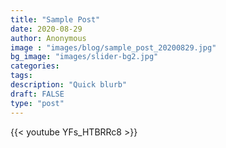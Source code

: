 ```yaml
---
title: "Sample Post"
date: 2020-08-29
author: Anonymous
image : "images/blog/sample_post_20200829.jpg"
bg_image: "images/slider-bg2.jpg"
categories: 
tags: 
description: "Quick blurb"
draft: FALSE
type: "post"
---
```


{{< youtube YFs_HTBRRc8 >}}

